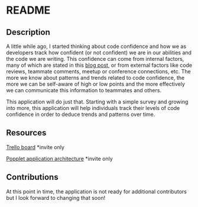 # README

## Description
A little while ago, I started thinking about code confidence and how we as developers track how confident (or not confident) we are in our abilities and the code we are writing. This confidence can come from internal factors, many of which are stated in this [blog post](http://daydreamsinruby.com/exploring-my-code-confidence/), or from external factors like code reviews, teammate comments, meetup or conference connections, etc. The more we know about patterns and trends related to code confidence, the more we can be self-aware of high or low points and the more effectively we can communicate this information to teammates and others.

This application will do just that. Starting with a simple survey and growing into more, this application will help individuals track their levels of code confidence in order to deduce trends and patterns over time.

## Resources
[Trello board](https://trello.com/b/orv88uh5/code-confidence) *invite only

[Popplet application architecture](http://popplet.com/app/#/4450409) *invite only

## Contributions
At this point in time, the application is not ready for additional contributors but I look forward to changing that soon!
